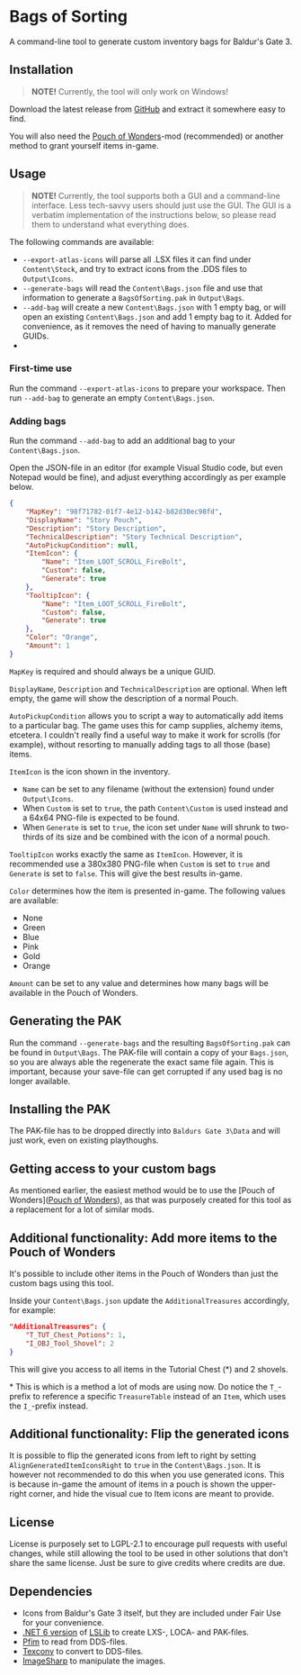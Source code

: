 # Bags of Sorting
A command-line tool to generate custom inventory bags for Baldur's Gate 3.

## Installation
> **NOTE!** Currently, the tool will only work on Windows!

Download the latest release from [GitHub](https://github.com/LennardF1989/BG3-BagsOfSorting/releases) and extract it somewhere easy to find.

You will also need the [Pouch of Wonders](https://www.nexusmods.com/baldursgate3/mods/1368/)-mod (recommended) or another method to grant yourself items in-game.

## Usage
> **NOTE!** Currently, the tool supports both a GUI and a command-line interface. Less tech-savvy users should just use the GUI. The GUI is a verbatim implementation of the instructions below, so please read them to understand what everything does.

The following commands are available:
- `--export-atlas-icons` will parse all .LSX files it can find under `Content\Stock`, and try to extract icons from the .DDS files to `Output\Icons`.
- `--generate-bags` will read the `Content\Bags.json` file and use that information to generate a `BagsOfSorting.pak` in `Output\Bags`.
- `--add-bag` will create a new `Content\Bags.json` with 1 empty bag, or will open an existing `Content\Bags.json` and add 1 empty bag to it. Added for convenience, as it removes the need of having to manually generate GUIDs.
- 
### First-time use
Run the command `--export-atlas-icons` to prepare your workspace. Then run `--add-bag` to generate an empty `Content\Bags.json`.

### Adding bags
Run the command `--add-bag` to add an additional bag to your `Content\Bags.json`.

Open the JSON-file in an editor (for example Visual Studio code, but even Notepad would be fine), and adjust everything accordingly as per example below.

```json
{
    "MapKey": "98f71782-01f7-4e12-b142-b82d30ec98fd",
    "DisplayName": "Story Pouch",
    "Description": "Story Description",
    "TechnicalDescription": "Story Technical Description",
    "AutoPickupCondition": null,
    "ItemIcon": {
        "Name": "Item_LOOT_SCROLL_FireBolt",
        "Custom": false,
        "Generate": true
    },
    "TooltipIcon": {
        "Name": "Item_LOOT_SCROLL_FireBolt",
        "Custom": false,
        "Generate": true
    },
    "Color": "Orange",
    "Amount": 1
}
```

`MapKey` is required and should always be a unique GUID.

`DisplayName`, `Description` and `TechnicalDescription` are optional. When left empty, the game will show the description of a normal Pouch.

`AutoPickupCondition` allows you to script a way to automatically add items to a particular bag. The game uses this for camp supplies, alchemy items, etcetera. I couldn't really find a useful way to make it work for scrolls (for example), without resorting to manually adding tags to all those (base) items.

`ItemIcon` is the icon shown in the inventory. 
- `Name` can be set to any filename (without the extension) found under `Output\Icons`. 
- When `Custom` is set to `true`, the path `Content\Custom` is used instead and a 64x64 PNG-file is expected to be found. 
- When `Generate` is set to `true`, the icon set under `Name` will shrunk to two-thirds of its size and be combined with the icon of a normal pouch.

`TooltipIcon` works exactly the same as `ItemIcon`. However, it is recommended use a 380x380 PNG-file when `Custom` is set to `true` and `Generate` is set to `false`. This will give the best results in-game.

`Color` determines how the item is presented in-game. The following values are available:
- None
- Green
- Blue
- Pink
- Gold
- Orange

`Amount` can be set to any value and determines how many bags will be available in the Pouch of Wonders.

## Generating the PAK
Run the command `--generate-bags` and the resulting `BagsOfSorting.pak` can be found in `Output\Bags`. The PAK-file will contain a copy of your `Bags.json`, so you are always able the regenerate the exact same file again. This is important, because your save-file can get corrupted if any used bag is no longer available.

## Installing the PAK
The PAK-file has to be dropped directly into `Baldurs Gate 3\Data` and will just work, even on existing playthoughs.

## Getting access to your custom bags
As mentioned earlier, the easiest method would be to use the [Pouch of Wonders]([Pouch of Wonders](https://www.nexusmods.com/baldursgate3/mods/1368/)), as that was purposely created for this tool as a replacement for a lot of similar mods. 

## Additional functionality: Add more items to the Pouch of Wonders
It's possible to include other items in the Pouch of Wonders than just the custom bags using this tool.

Inside your `Content\Bags.json` update the `AdditionalTreasures` accordingly, for example:
```json
"AdditionalTreasures": {
    "T_TUT_Chest_Potions": 1,
    "I_OBJ_Tool_Shovel": 2
}
```

This will give you access to all items in the Tutorial Chest (*) and 2 shovels.

\* This is which is a method a lot of mods are using now. Do notice the `T_`-prefix to reference a specific `TreasureTable` instead of an `Item`, which uses the `I_`-prefix instead.

## Additional functionality: Flip the generated icons
It is possible to flip the generated icons from left to right by setting `AlignGeneratedItemIconsRight` to `true` in the `Content\Bags.json`. It is however not recommended to do this when you use generated icons. This is because in-game the amount of items in a pouch is shown the upper-right corner, and hide the visual cue to Item icons are meant to provide.

## License
License is purposely set to LGPL-2.1 to encourage pull requests with useful changes, while still allowing the tool to be used in other solutions that don't share the same license. Just be sure to give credits where credits are due.

## Dependencies
- Icons from Baldur's Gate 3 itself, but they are included under Fair Use for your convenience.
- [.NET 6 version](https://github.com/LennardF1989/lslib/tree/dotnet6) of [LSLib](https://github.com/Norbyte/lslib) to create LXS-, LOCA- and PAK-files.
- [Pfim](https://github.com/nickbabcock/Pfim) to read from DDS-files.
- [Texconv](https://github.com/Microsoft/DirectXTex/) to convert to DDS-files.
- [ImageSharp](https://github.com/SixLabors/ImageSharp) to manipulate the images.
